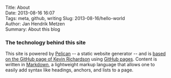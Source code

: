 Title: About  
Date: 2013-08-16 16:07  
Tags: meta, github, writing
Slug: 2013-08-16/hello-world  
Author: Jan Hendrik Metzen  
Summary: About this blog 

### The technology behind this site
This site is powered by [Pelican](http://blog.getpelican.com/) -- a static website generator  -- and is [based on the GitHub page of Kevin Richardson](https://github.com/kfr2/kfr2.github.com) using [GitHub pages](http://pages.github.com/).  Content is written in [Markdown](http://daringfireball.net/projects/markdown/), a lightweight markup language that allows one to easily add syntax like headings, anchors, and lists to a page. 


